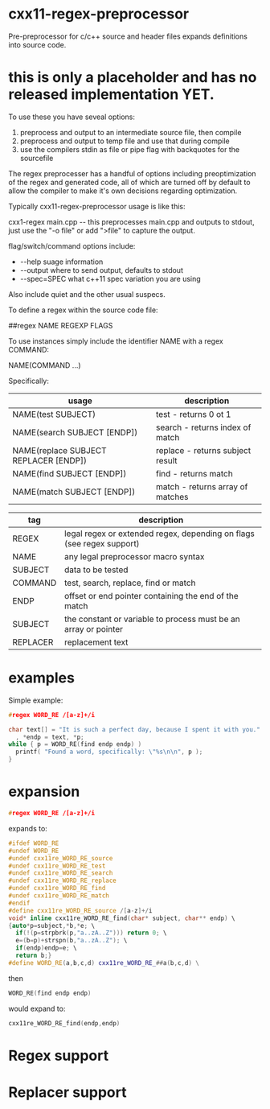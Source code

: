 # cxx11-regex-preprocessor
Pre-preprocessor for c/c++ source and header files expands definitions into source code.

# this is only a placeholder and has no released implementation YET.

To use these you have seveal options:
1. preprocess and output to an intermediate source file, then compile
2. preprocess and output to temp file and use that during compile
3. use the compilers stdin as file or pipe flag with backquotes for the sourcefile

The regex preprocesser has a handful of options including preoptimization of the regex
and generated code, all of which are turned off by default to allow the compiler to 
make it's own decisions regarding optimization.

Typically cxx11-regex-preprocessor usage is like this:

cxx1-regex main.cpp   -- this preprocesses main.cpp and outputs to stdout, just use the "-o file" or add ">file" to capture the output.

flag/switch/command options include:
- --help  suage information
- --output  where to send output, defaults to stdout
- --spec=SPEC  what c++11 spec variation you are using

Also include quiet and the other usual suspecs.

To define a regex within the source code file:

##regex NAME REGEXP FLAGS

To use instances simply include the identifier NAME with a regex COMMAND:

NAME(COMMAND ...)

Specifically:

usage | description
----- | -----
NAME(test SUBJECT)  | test - returns 0 ot 1
NAME(search SUBJECT [ENDP]) | search - returns index of match
NAME(replace SUBJECT REPLACER [ENDP]) | replace - returns subject result
NAME(find SUBJECT [ENDP]) | find - returns match
NAME(match SUBJECT [ENDP]) | match - returns array of matches

tag      | description
-------- | -------
REGEX    | legal regex or extended regex, depending on flags (see regex support)
NAME     | any legal preprocessor macro syntax
SUBJECT  | data to be tested
COMMAND  | test, search, replace, find or match
ENDP     | offset or end pointer containing the end of the match
SUBJECT  | the constant or variable to process must be an array or pointer
REPLACER | replacement text


# examples

Simple example:

```c++
#regex WORD_RE /[a-z]+/i

char text[] = "It is such a perfect day, because I spent it with you."
  , *endp = text, *p;
while { p = WORD_RE(find endp endp) )
  printf( "Found a word, specifically: \"%s\n\n", p );
}
```

# expansion

```c++
#regex WORD_RE /[a-z]+/i
```
expands to:
```c++
#ifdef WORD_RE
#undef WORD_RE
#undef cxx11re_WORD_RE_source
#undef cxx11re_WORD_RE_test
#undef cxx11re_WORD_RE_search
#undef cxx11re_WORD_RE_replace
#undef cxx11re_WORD_RE_find
#undef cxx11re_WORD_RE_match
#endif
#define cxx11re_WORD_RE_source /[a-z]+/i
void* inline cxx11re_WORD_RE_find(char* subject, char** endp) \
{auto*p=subject,*b,*e; \
  if(!(p=strpbrk(p,"a..zA..Z"))) return 0; \
  e=(b=p)+strspn(b,"a..zA..Z"); \
  if(endp)endp=e; \
  return b;}
#define WORD_RE(a,b,c,d) cxx11re_WORD_RE_##a(b,c,d) \
```
then
```c++
WORD_RE(find endp endp)
```
would expand to:
```c++
cxx11re_WORD_RE_find(endp,endp)
```

# Regex support

# Replacer support


